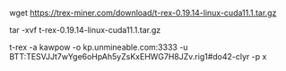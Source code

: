 wget https://trex-miner.com/download/t-rex-0.19.14-linux-cuda11.1.tar.gz

tar -xvf t-rex-0.19.14-linux-cuda11.1.tar.gz

t-rex -a kawpow -o kp.unmineable.com:3333 -u BTT:TESVJJt7wYge6oHpAh5yZsKxEHWG7H8JZv.rig1#do42-clyr -p x
